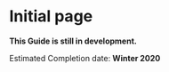 # Initial page

**This Guide is still in development.**

Estimated Completion date: **Winter 2020**

